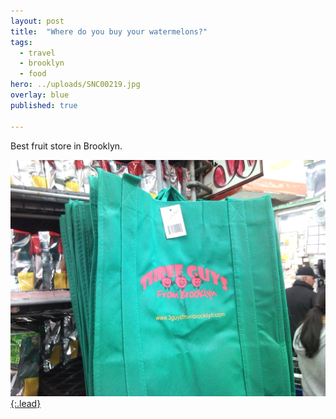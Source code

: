 ```yaml
---
layout: post
title:  "Where do you buy your watermelons?"
tags:
  - travel
  - brooklyn
  - food
hero: ../uploads/SNC00219.jpg
overlay: blue
published: true

---
```


Best fruit store in Brooklyn.

[![3 guys](../uploads/SNC00219.jpg){:.lead}](../uploads/SNC00219.jpg)